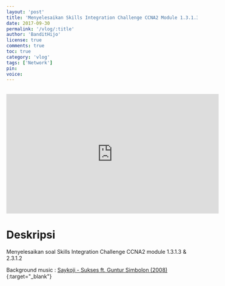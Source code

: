 ```yaml
---
layout: 'post'
title: 'Menyelesaikan Skills Integration Challenge CCNA2 Module 1.3.1.3 & 2.3.1.2'
date: 2017-09-30
permalink: '/vlog/:title'
author: 'BanditHijo'
license: true
comments: true
toc: true
category: 'vlog'
tags: ['Network']
pin:
voice:
---
```


<div style="margin-top:30px;"></div>
<!-- EMBED CONTAINER: YOUTUBE -->
<div class='embed-container'>
<iframe width="560" height="315" src="https://www.youtube.com/embed/ZCUcWch0lmU" frameborder="0" allow="accelerometer; autoplay; encrypted-media; gyroscope; picture-in-picture" allowfullscreen></iframe>
</div>

# Deskripsi

Menyelesaikan soal Skills Integration Challenge CCNA2 module 1.3.1.3 & 2.3.1.2

Background music :
[Saykoji - Sukses ft. Guntur Simbolon (2008)](https://www.youtube.com/watch?v=4CLE-ad3458){:target="_blank"}
